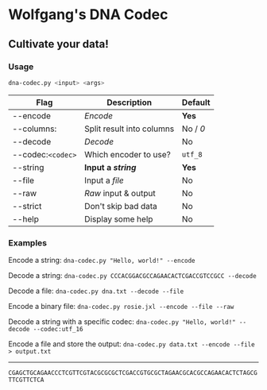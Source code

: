 #	Wolfgang's DNA Codec
##	Cultivate your data!

### Usage
```bash
dna-codec.py <input> <args>
```
| Flag				| Description				| Default	|
| -----------------	| -------------------------	| ---------	|
| --encode			| *Encode*					| **Yes**	|
| --columns:<int>	| Split result into columns	| No / *0*	|
| --decode			| *Decode*					| No		|
| --codec:`<codec>`	| Which	encoder to use?		| `utf_8`	|
| --string			| **Input a *string***		| **Yes**	|
| --file			| Input a *file*			| No		|
| --raw				| *Raw* input & output		| No		|
| --strict			| Don't skip bad data		| No		|
| --help			| Display some help			| No		|

### Examples
Encode a string:
`dna-codec.py "Hello, world!" --encode`

Decode a string:
`dna-codec.py CCCACGGACGCCAGAACACTCGACCGTCCGCC --decode`

Decode a file:
`dna-codec.py dna.txt --decode --file`

Encode a binary file:
`dna-codec.py rosie.jxl --encode --file --raw`

Decode a string with a specific codec:
`dna-codec.py "Hello, world!" --decode --codec:utf_16`

Encode a file and store the output:
`dna-codec.py data.txt --encode --file > output.txt`

----------------

```CGAGCTGCAGAACCCTCGTTCGTACGCGCGCTCGACCGTGCGCTAGAACGCACGCCAGAACACTCTAGCGTTCGTTCTCA```